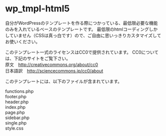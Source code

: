 wp_tmpl-html5
=============


自分がWordPressのテンプレートを作る際につかっている、最低限必要な機能のみを入れているベースのテンプレートです。
最低限のhtmlコーディングしかしていません（CSSは真っ白です）ので、ご自由に思いっきりカスタマイズしてお使いください。

このテンプレート一式のライセンスはCC0で提供されています。
CC0については、下記のサイトをご覧下さい。  
原文　http://creativecommons.org/about/cc0  
日本語訳　http://sciencecommons.jp/cc0/about


このテンプレートには、以下のファイルが含まれています。

functions.php  
footer.php  
header.php  
index.php  
page.php  
sidebar.php  
single.php  
style.css  

